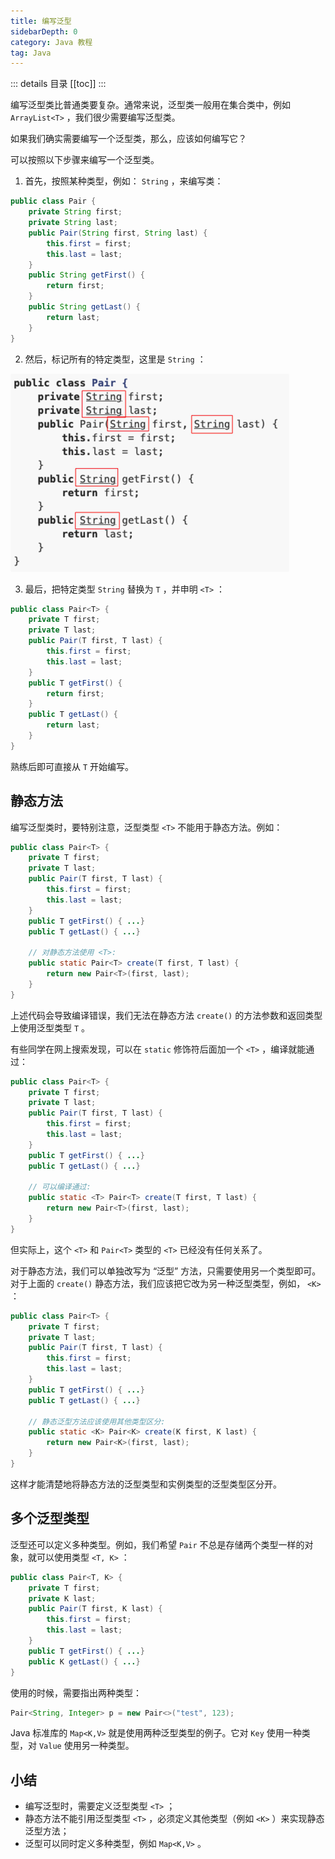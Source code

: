 ```yaml
---
title: 编写泛型
sidebarDepth: 0
category: Java 教程
tag: Java
---
```


::: details 目录
[[toc]]
:::

编写泛型类比普通类要复杂。通常来说，泛型类一般用在集合类中，例如 `ArrayList<T>` ，我们很少需要编写泛型类。

如果我们确实需要编写一个泛型类，那么，应该如何编写它？

可以按照以下步骤来编写一个泛型类。

1. 首先，按照某种类型，例如： `String` ，来编写类：

```java
public class Pair {
    private String first;
    private String last;
    public Pair(String first, String last) {
        this.first = first;
        this.last = last;
    }
    public String getFirst() {
        return first;
    }
    public String getLast() {
        return last;
    }
}
```

2. 然后，标记所有的特定类型，这里是 `String` ：

![20221121143812](assets/20221121143812.png)

3. 最后，把特定类型 `String` 替换为 `T` ，并申明 `<T>` ：

```java
public class Pair<T> {
    private T first;
    private T last;
    public Pair(T first, T last) {
        this.first = first;
        this.last = last;
    }
    public T getFirst() {
        return first;
    }
    public T getLast() {
        return last;
    }
}
```

熟练后即可直接从 `T` 开始编写。



## 静态方法

编写泛型类时，要特别注意，泛型类型 `<T>` 不能用于静态方法。例如：


```java
public class Pair<T> {
    private T first;
    private T last;
    public Pair(T first, T last) {
        this.first = first;
        this.last = last;
    }
    public T getFirst() { ...}
    public T getLast() { ...}

    // 对静态方法使用 <T>:
    public static Pair<T> create(T first, T last) {
        return new Pair<T>(first, last);
    }
}
```

上述代码会导致编译错误，我们无法在静态方法 `create()` 的方法参数和返回类型上使用泛型类型 `T` 。

有些同学在网上搜索发现，可以在 `static` 修饰符后面加一个 `<T>` ，编译就能通过：

```java
public class Pair<T> {
    private T first;
    private T last;
    public Pair(T first, T last) {
        this.first = first;
        this.last = last;
    }
    public T getFirst() { ...}
    public T getLast() { ...}

    // 可以编译通过:
    public static <T> Pair<T> create(T first, T last) {
        return new Pair<T>(first, last);
    }
}
```

但实际上，这个 `<T>` 和 `Pair<T>` 类型的 `<T>` 已经没有任何关系了。

对于静态方法，我们可以单独改写为 “泛型” 方法，只需要使用另一个类型即可。对于上面的 `create()` 静态方法，我们应该把它改为另一种泛型类型，例如， `<K>` ：

```java
public class Pair<T> {
    private T first;
    private T last;
    public Pair(T first, T last) {
        this.first = first;
        this.last = last;
    }
    public T getFirst() { ...}
    public T getLast() { ...}

    // 静态泛型方法应该使用其他类型区分:
    public static <K> Pair<K> create(K first, K last) {
        return new Pair<K>(first, last);
    }
}
```

这样才能清楚地将静态方法的泛型类型和实例类型的泛型类型区分开。



## 多个泛型类型

泛型还可以定义多种类型。例如，我们希望 `Pair` 不总是存储两个类型一样的对象，就可以使用类型 `<T, K>` ：

```java
public class Pair<T, K> {
    private T first;
    private K last;
    public Pair(T first, K last) {
        this.first = first;
        this.last = last;
    }
    public T getFirst() { ...}
    public K getLast() { ...}
}
```

使用的时候，需要指出两种类型：

```java
Pair<String, Integer> p = new Pair<>("test", 123);
```

Java 标准库的 `Map<K,V>` 就是使用两种泛型类型的例子。它对 `Key` 使用一种类型，对 `Value` 使用另一种类型。


## 小结

- 编写泛型时，需要定义泛型类型 `<T>` ；
- 静态方法不能引用泛型类型 `<T>` ，必须定义其他类型（例如 `<K>` ）来实现静态泛型方法；
- 泛型可以同时定义多种类型，例如 `Map<K,V>` 。

